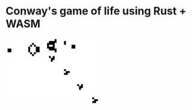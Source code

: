 # Conway's game of life using Rust + WASM
![game_of_life](https://github.com/DvrDania/wasm-game-of-life/blob/main/game_of_life.gif)
